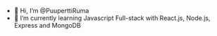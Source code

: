 - 👋 Hi, I’m @PuuperttiRuma
- 🌱 I’m currently learning Javascript Full-stack with React.js, Node.js, Express and MongoDB

<!---
PuuperttiRuma/PuuperttiRuma is a ✨ special ✨ repository because its `README.md` (this file) appears on your GitHub profile.
You can click the Preview link to take a look at your changes.

- 👀 I’m interested in ...
- 💞️ I’m looking to collaborate on ...
- 📫 How to reach me ...
--->
